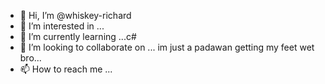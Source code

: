 - 👋 Hi, I’m @whiskey-richard
- 👀 I’m interested in ...
- 🌱 I’m currently learning ...c#
- 💞️ I’m looking to collaborate on ... im just a padawan getting my feet wet bro...
- 📫 How to reach me ...

<!---
whiskey-richard/whiskey-richard is a ✨ special ✨ repository because its `README.md` (this file) appears on your GitHub profile.
You can click the Preview link to take a look at your changes.
--->
